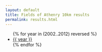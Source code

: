 ```yaml
---
layout: default
title: Fields of Athenry 10km results
permalink: results.html
---
```


<ul>
  {% for year in (2002..2012) reversed %}
    <li><a href="/media/results/{{ year }}-results.pdf">{{ year }}</a></li>
  {% endfor %}
</ul>
